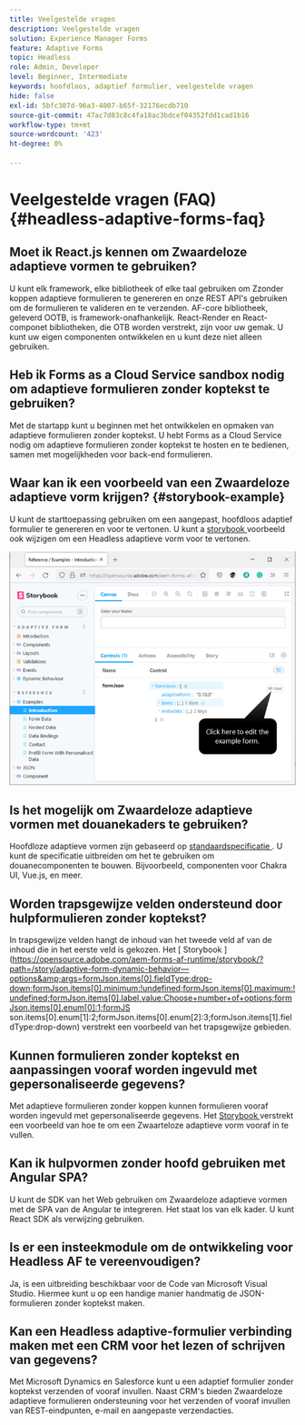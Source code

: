 ```yaml
---
title: Veelgestelde vragen
description: Veelgestelde vragen
solution: Experience Manager Forms
feature: Adaptive Forms
topic: Headless
role: Admin, Developer
level: Beginner, Intermediate
keywords: hoofdloos, adaptief formulier, veelgestelde vragen
hide: false
exl-id: 5bfc307d-96a3-4007-b65f-32176ecdb710
source-git-commit: 47ac7d03c8c4fa18ac3bdcef04352fdd1cad1b16
workflow-type: tm+mt
source-wordcount: '423'
ht-degree: 0%

---
```


# Veelgestelde vragen (FAQ) {#headless-adaptive-forms-faq}

## Moet ik React.js kennen om Zwaardeloze adaptieve vormen te gebruiken?

U kunt elk framework, elke bibliotheek of elke taal gebruiken om Zzonder koppen adaptieve formulieren te genereren en onze REST API&#39;s gebruiken om de formulieren te valideren en te verzenden. AF-core bibliotheek, geleverd OOTB, is framework-onafhankelijk. React-Render en React-componet bibliotheken, die OTB worden verstrekt, zijn voor uw gemak. U kunt uw eigen componenten ontwikkelen en u kunt deze niet alleen gebruiken.

<!-- 
## Did Adobe release a new AEM Archetype for Headless adaptive forms?

You can use Archetype 37 with flag `includeFormsheadless` or later flag to create an AEM project with Headless adaptive forms functionality. 

-->

## Heb ik Forms as a Cloud Service sandbox nodig om adaptieve formulieren zonder koptekst te gebruiken?

Met de startapp kunt u beginnen met het ontwikkelen en opmaken van adaptieve formulieren zonder koptekst. U hebt Forms as a Cloud Service nodig om adaptieve formulieren zonder koptekst te hosten en te bedienen, samen met mogelijkheden voor back-end formulieren.

<!-- ## Do I need an archetype project to develop Headless adaptive forms?

You can use the starter app to start developing and styling your Headless adaptive forms. Later on, you can use the 
archetype project to deploy the finished Headless adaptive forms and corresponding custom code, created using starter app, to Forms as a Cloud Service environment. The Forms as a Cloud Service environment helps you test and productionize the forms. -->

## Waar kan ik een voorbeeld van een Zwaardeloze adaptieve vorm krijgen? {#storybook-example}

U kunt de starttoepassing gebruiken om een aangepast, hoofdloos adaptief formulier te genereren en voor te vertonen. U kunt a [ storybook ](https://opensource.adobe.com/aem-forms-af-runtime/storybook/?path=/story/reference-examples--introduction) voorbeeld ook wijzigen om een Headless adaptieve vorm voor te vertonen.

![](/help/assets/storybook-example.png)

## Is het mogelijk om Zwaardeloze adaptieve vormen met douanekaders te gebruiken?

Hoofdloze adaptieve vormen zijn gebaseerd op [ standaardspecificatie ](/help/assets/Headless-Adaptive-Form-Specification.pdf). U kunt de specificatie uitbreiden om het te gebruiken om douanecomponenten te bouwen. Bijvoorbeeld, componenten voor Chakra UI, Vue.js, en meer.

## Worden trapsgewijze velden ondersteund door hulpformulieren zonder koptekst?

In trapsgewijze velden hangt de inhoud van het tweede veld af van de inhoud die in het eerste veld is gekozen. Het [ Storybook ](https://opensource.adobe.com/aem-forms-af-runtime/storybook/?path=/story/adaptive-form-dynamic-behavior—options&amp;args=formJson.items[0].fieldType:drop-down;formJson.items[0].minimum:!undefined;formJson.items[0].maximum:!undefined;formJson.items[0].label.value:Choose+number+of+options;formJson.items[0].enum[0]:1;formJS son.items[0].enum[1]:2;formJson.items[0].enum[2]:3;formJson.items[1].fieldType:drop-down) verstrekt een voorbeeld van het trapsgewijze gebieden.

## Kunnen formulieren zonder koptekst en aanpassingen vooraf worden ingevuld met gepersonaliseerde gegevens?

Met adaptieve formulieren zonder koppen kunnen formulieren vooraf worden ingevuld met gepersonaliseerde gegevens. Het [ Storybook ](https://opensource.adobe.com/aem-forms-af-runtime/storybook/?path=/story/reference-examples--prefill-form-with-personalised-data) verstrekt een voorbeeld van hoe te om een Zwaarteloze adaptieve vorm vooraf in te vullen.

<!-- >
## Can I use existing Adaptive Forms editor to create a Headless adaptive form?

At this moment, you use the Adaptive Form Editor to specify the JSON structure and set submit action for the forms. Support for drag-and-drop components, applying rules using editor, and more editor-related options would be available later in the beta phase. Keep a watch on release notes.  -->

## Kan ik hulpvormen zonder hoofd gebruiken met Angular SPA?

U kunt de SDK van het Web gebruiken om Zwaardeloze adaptieve vormen met de SPA van de Angular te integreren. Het staat los van elk kader. U kunt React SDK als verwijzing gebruiken.

<!-- ## Should the `-r prerelease` switch be used every time to start the AEM SDK instance or only for the first time?

During the limited release program, use the `-r prerelease` switch every time you start the AEM SDK instance. 

## What is AEM Forms add-on (.far file) and how to install it?

Adobe Experience Manager Forms as a Cloud Service feature archive provides tools to create Headless adaptive forms on the local development environment. To install the feature archive, see [Setup development environment](setup-development-environment.md).

<!-- 
## Where do one get the license.properties file from?

You do not require a license.properties file to run AEM Cloud Service SDK. 

-->

## Is er een insteekmodule om de ontwikkeling voor Headless AF te vereenvoudigen?

Ja, is een uitbreiding beschikbaar voor de Code van Microsoft Visual Studio. Hiermee kunt u op een handige manier handmatig de JSON-formulieren zonder koptekst maken.

## Kan een Headless adaptive-formulier verbinding maken met een CRM voor het lezen of schrijven van gegevens?

Met Microsoft Dynamics en Salesforce kunt u een adaptief formulier zonder koptekst verzenden of vooraf invullen. Naast CRM&#39;s bieden Zwaardeloze adaptieve formulieren ondersteuning voor het verzenden of vooraf invullen van REST-eindpunten, e-mail en aangepaste verzendacties.
